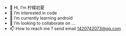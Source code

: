 - 👋 Hi, I’m 柠檬初夏
- 👀 I’m interested in code
- 🌱 I’m currently learning android
- 💞️ I’m looking to collaborate on ...
- 📫 How to reach me ? send email 1420742073@qq.com

<!---
1420742073/1420742073 is a ✨ special ✨ repository because its `README.md` (this file) appears on your GitHub profile.
You can click the Preview link to take a look at your changes.
--->
